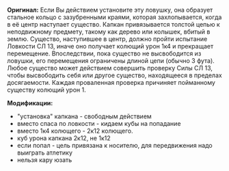 **Оригинал:**
Если Вы действием установите эту ловушку, она образует стальное кольцо с зазубренными краями, которая захлопывается, когда в её центр наступает существо. Капкан привязывается толстой цепью к неподвижному предмету, такому как дерево или колышек, вбитый в землю. Существо, наступившее в центр, должно пройти испытание Ловкости СЛ 13, иначе оно получает колющий урон 1к4 и прекращает перемещение. Впоследствии, пока существо не высвободится из ловушки, его перемещения ограничены длиной цепи (обычно 3 фута). Любое существо может действием совершить проверку Силы СЛ 13, чтобы высвободить себя или другое существо, находящееся в пределах досягаемости. Каждая проваленная проверка причиняет пойманному существу колющий урон 1.

**Модификации:**
- "установка" капкана - свободным действием
- вместо спаса по ловкости - кидаем кубы на попадание
- вместо 1к4 колющего - 2к12 колющего.
- куб урона капкана 2к12, не 1к12
- если попал - цель привязана к носителю, для передвижения надо выиграть атлетику
- нельзя кару юзать